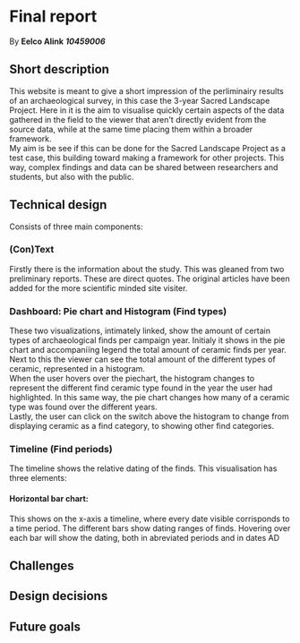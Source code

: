 # Final report
By **Eelco Alink** ***10459006***
## Short description 
This website is meant to give a short impression of the perliminairy results of an archaeological survey, in this case the 3-year Sacred Landscape Project. Here in it is the aim to visualise quickly certain aspects of the data gathered in the field to the viewer that aren't directly evident from the source data, while at the same time placing them within a broader framework.
<br>
My aim is be see if this can be done for the Sacred Landscape Project as a test case, this building toward making a framework for other projects. This way, complex findings and data can be shared between researchers and students, but also with the public.

## Technical design
Consists of three main components:

### (Con)Text
Firstly there is the information about the study. This was gleaned from two preliminary reports. These are direct quotes. The original articles have been added for the more scientific minded site visiter.

### Dashboard: Pie chart and Histogram (Find types)
These two visualizations, intimately linked, show the amount of certain types of archaeological finds per campaign year. Initialy it shows in the pie chart and accompaniïng legend the total amount of ceramic finds per year. Next to this the viewer can see the total amount of the different types of ceramic, represented in a histogram. 
<br>
When the user hovers over the piechart, the histogram changes to represent the different find ceramic type found in the year the user had highlighted. In this same way, the pie chart changes how many of a ceramic type was found over the different years.
<br>
Lastly, the user can click on the switch above the histogram to change from displaying ceramic as a find category, to showing other find categories.

### Timeline (Find periods)
The timeline shows the relative dating of the finds. This visualisation has three elements:

#### Horizontal bar chart:
This shows on the x-axis a timeline, where every date visible corrisponds to a time period. The different bars show dating ranges of finds. Hovering over each bar will show the dating, both in abreviated periods and in dates AD


## Challenges

## Design decisions

## Future goals
